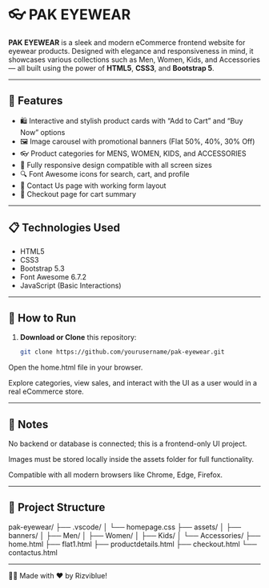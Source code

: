 # 👓 PAK EYEWEAR

**PAK EYEWEAR** is a sleek and modern eCommerce frontend website for eyewear products. Designed with elegance and responsiveness in mind, it showcases various collections such as Men, Women, Kids, and Accessories — all built using the power of **HTML5**, **CSS3**, and **Bootstrap 5**.

---

## 🚀 Features

- 🛍️ Interactive and stylish product cards with “Add to Cart” and “Buy Now” options  
- 🖼️ Image carousel with promotional banners (Flat 50%, 40%, 30% Off)  
- 👓 Product categories for MENS, WOMEN, KIDS, and ACCESSORIES  
- 📱 Fully responsive design compatible with all screen sizes  
- 🔍 Font Awesome icons for search, cart, and profile  
- 📩 Contact Us page with working form layout  
- 🧾 Checkout page for cart summary  

---

## 📋 Technologies Used

- HTML5  
- CSS3  
- Bootstrap 5.3  
- Font Awesome 6.7.2  
- JavaScript (Basic Interactions)

---

## 📂 How to Run

1. **Download or Clone** this repository:  
   ```bash
   git clone https://github.com/yourusername/pak-eyewear.git
Open the home.html file in your browser.

Explore categories, view sales, and interact with the UI as a user would in a real eCommerce store.

---

## 🧠 Notes
No backend or database is connected; this is a frontend-only UI project.

Images must be stored locally inside the assets folder for full functionality.

Compatible with all modern browsers like Chrome, Edge, Firefox.

---

## 📁 Project Structure
pak-eyewear/
├── .vscode/
│   └── homepage.css
├── assets/
│   ├── banners/
│   ├── Men/
│   ├── Women/
│   ├── Kids/
│   └── Accessories/
├── home.html
├── flat1.html
├── productdetails.html
├── checkout.html
└── contactus.html

---

🙋‍♂️ Made with ❤️ by Rizviblue!
